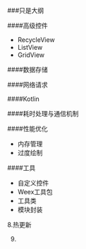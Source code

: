###只是大纲

####高级控件
* RecycleView
* ListView
* GridView

####数据存储

####网络请求

####Kotlin

####耗时处理与通信机制

####性能优化
* 内存管理
* 过度绘制

####工具
* 自定义控件
* Weex工具包
* 工具类
* 模块封装

8.热更新

9.


